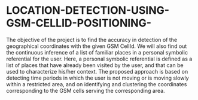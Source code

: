 # LOCATION-DETECTION-USING-GSM-CELLID-POSITIONING-
The objective of the project is to find the accuracy in  detection of the geographical coordinates with the given GSM CellId. We will also find out the continuous inference of a list of familiar places in a personal symbolic referential for the user. Here, a personal symbolic referential is defined as a list of places that have already been visited by the user, and that can be used to characterize his/her context. The proposed approach is based on detecting time periods in which the user is not moving or is moving slowly within a restricted area, and on identifying and clustering the coordinates corresponding to the GSM cells serving the corresponding area.
